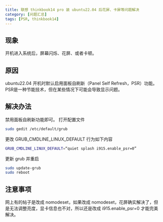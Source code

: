 ```yaml
---
title: 联想 thinkbook14 pro 装 ubuntu22.04 后花屏、卡屏等问题解决
category: [问题汇总]
tags: [PSR, thinkbook14]
---
```


## 现象

开机进入系统后，屏幕闪烁、花屏、或者卡顿。

## 原因

ubuntu22.04 开机时默认启用面板自刷新（Panel Self Refresh，PSR）功能。PSR是一种节能技术，但在某些情况下可能会导致显示问题。 

## 解决办法

禁用面板自刷新功能即可。
打开配置文件
```bash
sudo gedit /etc/default/grub
```

更改 GRUB_CMDLINE_LINUX_DEFAULT 行为如下内容

```bash
GRUB_CMDLINE_LINUX_DEFAULT=“quiet splash i915.enable_psr=0”
```

更新 grub 并重启

```bash
sudo update-grub
sudo reboot
```
## 注意事项

网上有的帖子是改成 nomodeset，如果改成 nomodeset，花屏确实解决了，但是无法调整亮度，显卡信息也不对，所以还是改成 i915.enable_psr=0 才能完美解决。


